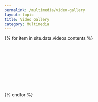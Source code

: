 ```yaml
---
permalink: /multimedia/video-gallery
layout: topic
title: Video Gallery
category: Multimedia
---
```


{% for item in site.data.videos.contents %}
<div class="row m-3">
  <div class="col-sm-12">
    <div class="usa-embed-container" aria-label="16:9">
      <a href="{%if item.href %} {{ item.href }} {% else %} {{ item.src }} {% endif %}" target="_blank">
        <object class="card-img-top" playsinline="playsinline" autoplay="autoplay" muted="muted" loop="loop">
        <embed src="{{ item.src }}" autoplay="autoplay" muted="muted" loop="loop" type="video/mp4">
        </object>
      </a>
    </div>
  </div>
</div>
{% endfor %}

